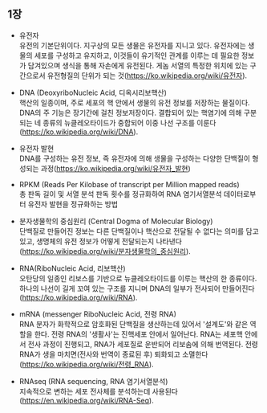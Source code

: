 ## 1장

* 유전자  
유전의 기본단위이다. 지구상의 모든 생물은 유전자를 지니고 있다. 유전자에는 생물의 세포를 구성하고 유지하고, 이것들이 유기적인 관계를 이루는 데 필요한 정보가 담겨있으며 생식을 통해 자손에게 유전된다. 게놈 서열의 특정한 위치에 있는 구간으로서 유전형질의 단위가 되는 것(https://ko.wikipedia.org/wiki/유전자).


* DNA (DeoxyriboNucleic Acid, 디옥시리보핵산)  
핵산의 일종이며, 주로 세포의 핵 안에서 생물의 유전 정보를 저장하는 물질이다. DNA의 주 기능은 장기간에 걸친 정보저장이다. 결합되어 있는 핵염기에 의해 구분되는 네 종류의 뉴클레오타이드가 중합되어 이중 나선 구조를 이룬다(https://ko.wikipedia.org/wiki/DNA).


* 유전자 발현  
DNA를 구성하는 유전 정보, 즉 유전자에 의해 생물을 구성하는 다양한 단백질이 형성되는 과정(https://ko.wikipedia.org/wiki/유전자_발현)


* RPKM (Reads Per Kilobase of transcript per Million mapped reads)  
총 판독 길이 및 서열 분석 판독 횟수를 정규화하여 RNA 염기서열분석 데이터로부터 유전자 발현을 정규화하는 방법


* 분자생물학의 중심원리 (Central Dogma of Molecular Biology)  
단백질로 만들어진 정보는 다른 단백질이나 핵산으로 전달될 수 없다는 의미를 담고 있고, 생명체의 유전 정보가 어떻게 전달되는지 나타낸다(https://ko.wikipedia.org/wiki/분자생물학의_중심원리).


* RNA(RiboNucleic Acid, 리보핵산)  
오탄당의 일종인 리보스를 기반으로 뉴클레오타이드를 이루는 핵산의 한 종류이다. 하나의 나선이 길게 꼬여 있는 구조를 지니며 DNA의 일부가 전사되어 만들어진다(https://ko.wikipedia.org/wiki/RNA).


* mRNA (messenger RiboNucleic Acid, 전령 RNA)  
RNA 분자가 화학적으로 암호화된 단백질을 생산하는데 있어서 '설계도'와 같은 역할을 한다. 전령 RNA의 '생활사'는 진핵세포 안에서 일어난다. RNA는 세포핵 안에서 전사 과정이 진행되고, RNA가 세포질로 운반되어 리보솜에 의해 번역된다. 전령 RNA가 생을 마치면(전사와 번역이 종료된 후) 퇴화되고 소멸한다(https://ko.wikipedia.org/wiki/전령_RNA).


* RNAseq (RNA sequencing, RNA 염기서열분석)  
지속적으로 변하는 세포 전사체를 분석하는데 사용된다(https://en.wikipedia.org/wiki/RNA-Seq).

